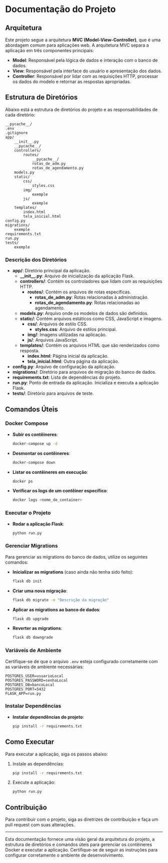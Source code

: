 # Documentação do Projeto

## Arquitetura

Este projeto segue a arquitetura **MVC (Model-View-Controller)**, que é uma abordagem comum para aplicações web. A arquitetura MVC separa a aplicação em três componentes principais:

- **Model**: Responsável pela lógica de dados e interação com o banco de dados.
- **View**: Responsável pela interface do usuário e apresentação dos dados.
- **Controller**: Responsável por lidar com as requisições HTTP, processar os dados do modelo e retornar as respostas apropriadas.

## Estrutura de Diretórios

Abaixo está a estrutura de diretórios do projeto e as responsabilidades de cada diretório:

```
__pycache__/
.env
.gitignore
app/
    __init__.py
    __pycache__/
    controllers/
        routes/
            __pycache__/
            rotas_de_adm.py
            rotas_de_agendamento.py
    models.py
    static/
        css/
            styles.css
        img/
            exemple
        js/
            exemple
    templates/
        index.html
        tela_inicial.html
config.py
migrations/
    exemple
requirements.txt
run.py
tests/
    exemple
```

### Descrição dos Diretórios

- **app/**: Diretório principal da aplicação.
  - **\_\_init\_\_.py**: Arquivo de inicialização da aplicação Flask.
  - **controllers/**: Contém os controladores que lidam com as requisições HTTP.
    - **routes/**: Contém os arquivos de rotas específicas.
      - **rotas_de_adm.py**: Rotas relacionadas à administração.
      - **rotas_de_agendamento.py**: Rotas relacionadas ao agendamento.
  - **models.py**: Arquivo onde os modelos de dados são definidos.
  - **static/**: Contém arquivos estáticos como CSS, JavaScript e imagens.
    - **css/**: Arquivos de estilo CSS.
      - **styles.css**: Arquivo de estilos principal.
    - **img/**: Imagens utilizadas na aplicação.
    - **js/**: Arquivos JavaScript.
  - **templates/**: Contém os arquivos HTML que são renderizados como resposta.
    - **index.html**: Página inicial da aplicação.
    - **tela_inicial.html**: Outra página da aplicação.
- **config.py**: Arquivo de configuração da aplicação.
- **migrations/**: Diretório para arquivos de migração do banco de dados.
- **requirements.txt**: Lista de dependências do projeto.
- **run.py**: Ponto de entrada da aplicação. Inicializa e executa a aplicação Flask.
- **tests/**: Diretório para arquivos de teste.

## Comandos Úteis

### Docker Compose

- **Subir os contêineres**:

  ```sh
  docker-compose up -d
  ```

- **Desmontar os contêineres**:

  ```sh
  docker-compose down
  ```

- **Listar os contêineres em execução**:

  ```sh
  docker ps
  ```

- **Verificar os logs de um contêiner específico**:
  ```sh
  docker logs <nome_do_container>
  ```

### Executar o Projeto

- **Rodar a aplicação Flask**:
  ```sh
  python run.py
  ```

### Gerenciar Migrations

Para gerenciar as migrations do banco de dados, utilize os seguintes comandos:

- **Inicializar as migrations** (caso ainda não tenha sido feito):

  ```sh
  flask db init
  ```

- **Criar uma nova migração**:

  ```sh
  flask db migrate -m "Descrição da migração"
  ```

- **Aplicar as migrations ao banco de dados**:

  ```sh
  flask db upgrade
  ```

- **Reverter as migrations**:
  ```sh
  flask db downgrade
  ```

### Variáveis de Ambiente

Certifique-se de que o arquivo `.env` esteja configurado corretamente com as variáveis de ambiente necessárias:

```env
POSTGRES_USER=usuarioLocal
POSTGRES_PASSWORD=senhaLocal
POSTGRES_DB=bancoLocal
POSTGRES_PORT=5432
FLASK_APP=run.py
```

### Instalar Dependências

- **Instalar dependências do projeto**:
  ```sh
  pip install -r requirements.txt
  ```

## Como Executar

Para executar a aplicação, siga os passos abaixo:

1. Instale as dependências:

   ```sh
   pip install -r requirements.txt
   ```

2. Execute a aplicação:
   ```sh
   python run.py
   ```

## Contribuição

Para contribuir com o projeto, siga as diretrizes de contribuição e faça um pull request com suas alterações.

---

Esta documentação fornece uma visão geral da arquitetura do projeto, a estrutura de diretórios e comandos úteis para gerenciar os contêineres Docker e executar a aplicação. Certifique-se de seguir as instruções para configurar corretamente o ambiente de desenvolvimento.
